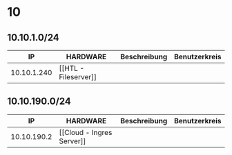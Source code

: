 # 10
## 10.10.1.0/24
| IP          | HARDWARE             | Beschreibung | Benutzerkreis |
| ----------- | -------------------- | ------------ | ------------- |
| 10.10.1.240 | [[HTL - Fileserver]] |              |               |
## 10.10.190.0/24
| IP          | HARDWARE                  | Beschreibung | Benutzerkreis |
| ----------- | ------------------------- | ------------ | ------------- |
| 10.10.190.2 | [[Cloud - Ingres Server]] |              |               |
